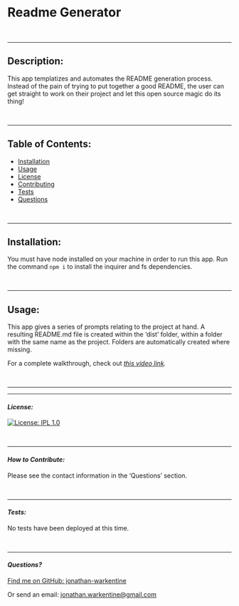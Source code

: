  # Readme Generator

  &nbsp;  

  ---
  ## Description:

  This app templatizes and automates the README generation process. Instead of the pain of trying to put together a good README, the user can get straight to work on their project and let this open source magic do its thing!

  &nbsp;  

  ---
  ## Table of Contents:

  - [Installation](#installation)
  - [Usage](#usage)
  - [License](#license)
  - [Contributing](#contributing)
  - [Tests](#tests)
  - [Questions](#questions)

  &nbsp;  

  ---
  ## Installation:

  You must have node installed on your machine in order to run this app. Run the command `npm i` to install the inquirer and fs dependencies.

  &nbsp;  

  ---
  ## Usage:
  

  This app gives a series of prompts relating to the project at hand. A resulting README.md file is created within the ‘dist’ folder, within a folder with the same name as the project. Folders are automatically created where missing.

  For a complete walkthrough, check out *[this video link](https://youtu.be/N72LcdeueRA).*

  &nbsp;  

  ---
  ---
  #### *License:*

  [![License: IPL 1.0](https://img.shields.io/badge/License-IPL_1.0-blue.svg)](https://opensource.org/licenses/MIT)

  &nbsp;  

  ---
  #### *How to Contribute:*

  Please see the contact information in the ‘Questions’ section.

  &nbsp;  

  ---

  #### *Tests:*

  No tests have been deployed at this time.

  &nbsp;  

  ---

  #### *Questions?*

  [Find me on GitHub: jonathan-warkentine](https://github.com/jonathan-warkentine)

  Or send an email: [jonathan.warkentine@gmail.com](mailto:jonathan.warkentine@gmail.com)
  
